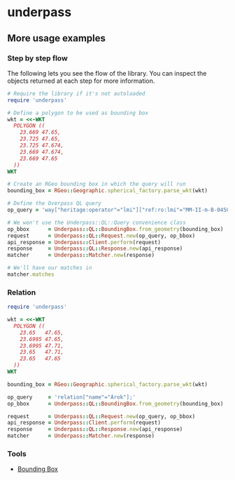 # underpass

## More usage examples

### Step by step flow

The following lets you see the flow of the library.
You can inspect the objects returned at each step for more information.

```ruby
# Require the library if it's not autoloaded
require 'underpass'

# Define a polygon to be used as bounding box
wkt = <<-WKT
  POLYGON ((
    23.669 47.65,
    23.725 47.65,
    23.725 47.674,
    23.669 47.674,
    23.669 47.65
  ))
WKT

# Create an RGeo bounding box in which the query will run
bounding_box = RGeo::Geographic.spherical_factory.parse_wkt(wkt)

# Define the Overpass QL query
op_query = 'way["heritage:operator"="lmi"]["ref:ro:lmi"="MM-II-m-B-04508"];'

# We won't use the Underpass::QL::Query convenience class
op_bbox      = Underpass::QL::BoundingBox.from_geometry(bounding_box)
request      = Underpass::QL::Request.new(op_query, op_bbox)
api_response = Underpass::Client.perform(request)
response     = Underpass::QL::Response.new(api_response)
matcher      = Underpass::Matcher.new(response)

# We'll have our matches in
matcher.matches
```

### Relation

```ruby
require 'underpass'

wkt = <<-WKT
  POLYGON ((
    23.65   47.65,
    23.6995 47.65,
    23.6995 47.71,
    23.65   47.71,
    23.65   47.65
  ))
WKT

bounding_box = RGeo::Geographic.spherical_factory.parse_wkt(wkt)

op_query     = 'relation["name"="Árok"];'
op_bbox      = Underpass::QL::BoundingBox.from_geometry(bounding_box)

request      = Underpass::QL::Request.new(op_query, op_bbox)
api_response = Underpass::Client.perform(request)
response     = Underpass::QL::Response.new(api_response)
matcher      = Underpass::Matcher.new(response)
```

### Tools

* [Bounding Box](http://tools.geofabrik.de/calc/#type=geofabrik_standard)

